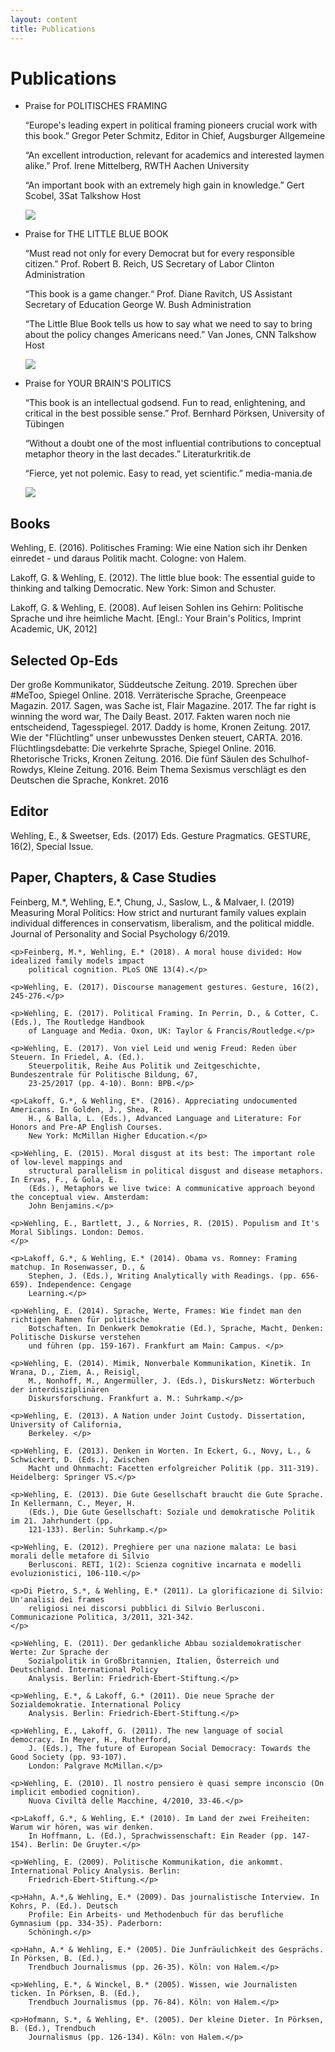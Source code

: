 ```yaml
---
layout: content
title: Publications
---
```

<H1>
    Publications
</H1>
<div class="publications">
    <ul>
        <li>
            <div>
                <p>Praise for POLITISCHES FRAMING</p>
                <p>“Europe's leading expert in political framing pioneers crucial work with this book.”
                    Gregor Peter Schmitz, Editor in Chief, Augsburger Allgemeine</p>
                <p>“An excellent introduction, relevant for academics and interested laymen alike.”
                    Prof. Irene Mittelberg, RWTH Aachen University</p>
                <p>“An important book with an extremely high gain in knowledge.”
                    Gert Scobel, 3Sat Talkshow Host</p>
            </div>
            <img src="pictures/publications1.jpg"/>
        </li>
        <li>
            <div>
                <p>Praise for THE LITTLE BLUE BOOK</p>
                <p>“Must read not only for every Democrat but for every responsible citizen.”
                    Prof. Robert B. Reich, US Secretary of Labor
                    Clinton Administration</p>
                <p>“This book is a game changer.“
                    Prof. Diane Ravitch, US Assistant Secretary of Education
                    George W. Bush Administration</p>
                <p>“The Little Blue Book tells us how to say what we need to say to bring about the
                    policy changes Americans need.”
                    Van Jones, CNN Talkshow Host </p>
            </div>
            <img src="pictures/publications2.jpg"/>
        </li>
        <li>
            <div>
                <p>Praise for YOUR BRAIN'S POLITICS</p>
                <p>“This book is an intellectual godsend. Fun to read, enlightening, and critical in the
                    best possible sense.”
                    Prof. Bernhard Pörksen, University of Tübingen</p>
                <p>“Without a doubt one of the most influential contributions to conceptual metaphor
                    theory in the last decades.”
                    Literaturkritik.de</p>
                <p>“Fierce, yet not polemic. Easy to read, yet scientific.”
                    media-mania.de</p>
            </div>
            <img src="pictures/publications3.jpg"/>
        </li>
    </ul>
</div>
<h2>Books</h2>
<div>
    <p>Wehling, E. (2016). Politisches Framing: Wie eine Nation sich ihr Denken einredet - und daraus
        Politik macht. Cologne: von Halem.</p>
    <p>Lakoff, G. & Wehling, E. (2012). The little blue book: The essential guide to thinking and
        talking Democratic. New York: Simon and Schuster.</p>
    <p>Lakoff, G. & Wehling, E. (2008). Auf leisen Sohlen ins Gehirn: Politische Sprache und ihre
        heimliche Macht. [Engl.: Your Brain's Politics, Imprint Academic, UK, 2012]</p>
</div>
<h2>Selected Op-Eds</h2>
<div>
    <p>Der große Kommunikator, Süddeutsche Zeitung. 2019.
        Sprechen über #MeToo, Spiegel Online. 2018.
        Verräterische Sprache, Greenpeace Magazin. 2017.
        Sagen, was Sache ist, Flair Magazine. 2017.
        The far right is winning the word war, The Daily Beast. 2017.
        Fakten waren noch nie entscheidend, Tagesspiegel. 2017.
        Daddy is home, Kronen Zeitung. 2017.
        Wie der "Flüchtling" unser unbewusstes Denken steuert, CARTA. 2016.
        Flüchtlingsdebatte: Die verkehrte Sprache, Spiegel Online. 2016.
        Rhetorische Tricks, Kronen Zeitung. 2016.
        Die fünf Säulen des Schulhof-Rowdys, Kleine Zeitung. 2016.
        Beim Thema Sexismus verschlägt es den Deutschen die Sprache, Konkret. 2016</p>
</div>
<h2>Editor</h2>
<div>
    <p>Wehling, E., & Sweetser, Eds. (2017) Eds. Gesture Pragmatics. GESTURE, 16(2), Special Issue.</p>
</div>
<h2>Paper, Chapters, & Case Studies</h2>
<div>
    <p>Feinberg, M.*, Wehling, E.*, Chung, J., Saslow, L., & Malvaer, I. (2019) Measuring Moral
        Politics: How strict and nurturant family values explain individual differences in conservatism,
        liberalism, and the political middle. Journal of Personality and Social Psychology 6/2019.</p>

    <p>Feinberg, M.*, Wehling, E.* (2018). A moral house divided: How idealized family models impact
        political cognition. PLoS ONE 13(4).</p>

    <p>Wehling, E. (2017). Discourse management gestures. Gesture, 16(2), 245-276.</p>

    <p>Wehling, E. (2017). Political Framing. In Perrin, D., & Cotter, C. (Eds.), The Routledge Handbook
        of Language and Media. Oxon, UK: Taylor & Francis/Routledge.</p>

    <p>Wehling, E. (2017). Von viel Leid und wenig Freud: Reden über Steuern. In Friedel, A. (Ed.).
        Steuerpolitik, Reihe Aus Politik und Zeitgeschichte, Bundeszentrale für Politische Bildung, 67,
        23-25/2017 (pp. 4-10). Bonn: BPB.</p>

    <p>Lakoff, G.*, & Wehling, E*. (2016). Appreciating undocumented Americans. In Golden, J., Shea, R.
        H., & Balla, L. (Eds.), Advanced Language and Literature: For Honors and Pre-AP English Courses.
        New York: McMillan Higher Education.</p>

    <p>Wehling, E. (2015). Moral disgust at its best: The important role of low-level mappings and
        structural parallelism in political disgust and disease metaphors. In Ervas, F., & Gola, E.
        (Eds.), Metaphors we live twice: A communicative approach beyond the conceptual view. Amsterdam:
        John Benjamins.</p>

    <p>Wehling, E., Bartlett, J., & Norries, R. (2015). Populism and It's Moral Siblings. London: Demos.
    </p>

    <p>Lakoff, G.*, & Wehling, E.* (2014). Obama vs. Romney: Framing matchup. In Rosenwasser, D., &
        Stephen, J. (Eds.), Writing Analytically with Readings. (pp. 656-659). Independence: Cengage
        Learning.</p>

    <p>Wehling, E. (2014). Sprache, Werte, Frames: Wie findet man den richtigen Rahmen für politische
        Botschaften. In Denkwerk Demokratie (Ed.), Sprache, Macht, Denken: Politische Diskurse verstehen
        und führen (pp. 159-167). Frankfurt am Main: Campus. </p>

    <p>Wehling, E. (2014). Mimik, Nonverbale Kommunikation, Kinetik. In Wrana, D., Ziem, A., Reisigl,
        M., Nonhoff, M., Angermüller, J. (Eds.), DiskursNetz: Wörterbuch der interdisziplinären
        Diskursforschung. Frankfurt a. M.: Suhrkamp.</p>

    <p>Wehling, E. (2013). A Nation under Joint Custody. Dissertation, University of California,
        Berkeley. </p>

    <p>Wehling, E. (2013). Denken in Worten. In Eckert, G., Novy, L., & Schwickert, D. (Eds.), Zwischen
        Macht und Ohnmacht: Facetten erfolgreicher Politik (pp. 311-319). Heidelberg: Springer VS.</p>

    <p>Wehling, E. (2013). Die Gute Gesellschaft braucht die Gute Sprache. In Kellermann, C., Meyer, H.
        (Eds.), Die Gute Gesellschaft: Soziale und demokratische Politik im 21. Jahrhundert (pp.
        121-133). Berlin: Suhrkamp.</p>

    <p>Wehling, E. (2012). Preghiere per una nazione malata: Le basi morali delle metafore di Silvio
        Berlusconi. RETI, 1(2): Scienza cognitive incarnata e modelli evoluzionistici, 106-110.</p>

    <p>Di Pietro, S.*, & Wehling, E.* (2011). La glorificazione di Silvio: Un'analisi dei frames
        religiosi nei discorsi pubblici di Silvio Berlusconi. Communicazione Politica, 3/2011, 321-342.
    </p>

    <p>Wehling, E. (2011). Der gedankliche Abbau sozialdemokratischer Werte: Zur Sprache der
        Sozialpolitik in Großbritannien, Italien, Österreich und Deutschland. International Policy
        Analysis. Berlin: Friedrich-Ebert-Stiftung.</p>

    <p>Wehling, E.*, & Lakoff, G.* (2011). Die neue Sprache der Sozialdemokratie. International Policy
        Analysis. Berlin: Friedrich-Ebert-Stiftung.</p>

    <p>Wehling, E., Lakoff, G. (2011). The new language of social democracy. In Meyer, H., Rutherford,
        J. (Eds.), The future of European Social Democracy: Towards the Good Society (pp. 93-107).
        London: Palgrave McMillan.</p>

    <p>Wehling, E. (2010). Il nostro pensiero è quasi sempre inconscio (On implicit embodied cognition).
        Nuova Civiltà delle Macchine, 4/2010, 33-46.</p>

    <p>Lakoff, G.*, & Wehling, E.* (2010). Im Land der zwei Freiheiten: Warum wir hören, was wir denken.
        In Hoffmann, L. (Ed.), Sprachwissenschaft: Ein Reader (pp. 147-154). Berlin: De Gruyter.</p>

    <p>Wehling, E. (2009). Politische Kommunikation, die ankommt. International Policy Analysis. Berlin:
        Friedrich-Ebert-Stiftung.</p>

    <p>Hahn, A.*,& Wehling, E.* (2009). Das journalistische Interview. In Kohrs, P. (Ed.). Deutsch
        Profile: Ein Arbeits- und Methodenbuch für das berufliche Gymnasium (pp. 334-35). Paderborn:
        Schöningh.</p>

    <p>Hahn, A.* & Wehling, E.* (2005). Die Junfräulichkeit des Gesprächs. In Pörksen, B. (Ed.),
        Trendbuch Journalismus (pp. 26-35). Köln: von Halem.</p>

    <p>Wehling, E.*, & Winckel, B.* (2005). Wissen, wie Journalisten ticken. In Pörksen, B. (Ed.),
        Trendbuch Journalismus (pp. 76-84). Köln: von Halem.</p>

    <p>Hofmann, S.*, & Wehling, E*. (2005). Der kleine Dieter. In Pörksen, B. (Ed.), Trendbuch
        Journalismus (pp. 126-134). Köln: von Halem.</p>

</div>